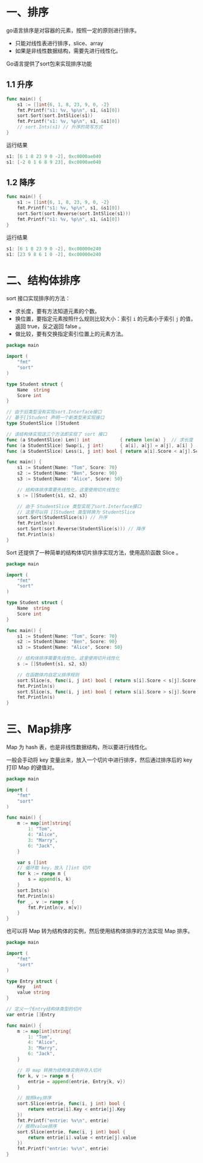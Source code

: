 # 一、排序

go语言排序是对容器的元素，按照一定的原则进行排序。

- 只能对线性表进行排序，slice、array
- 如果是非线性数据结构，需要先进行线性化。

Go语言提供了sort包来实现排序功能

## 1.1 升序

```go
func main() {
	s1 := []int{6, 1, 8, 23, 9, 0, -2}
	fmt.Printf("s1: %v, %p\n", s1, &s1[0])
	sort.Sort(sort.IntSlice(s1))
	fmt.Printf("s1: %v, %p\n", s1, &s1[0])
    // sort.Ints(s1) // 升序的简写方式
}
```

运行结果

```go
s1: [6 1 8 23 9 0 -2], 0xc0000ae040
s1: [-2 0 1 6 8 9 23], 0xc0000ae040
```

## 1.2 降序

```go
func main() {
	s1 := []int{6, 1, 8, 23, 9, 0, -2}
	fmt.Printf("s1: %v, %p\n", s1, &s1[0])
	sort.Sort(sort.Reverse(sort.IntSlice(s1)))
	fmt.Printf("s1: %v, %p\n", s1, &s1[0])
}
```

运行结果

```go
s1: [6 1 8 23 9 0 -2], 0xc00000e240
s1: [23 9 8 6 1 0 -2], 0xc00000e240
```

# 二、结构体排序

sort 接口实现排序的方法：

- 求长度，要有方法知道元素的个数。
- 换位置，要指定元素按照什么规则比较大小：索引 `i` 的元素小于索引 `j` 的值，返回 true，反之返回 false 。
- 做比较，要有交换指定索引位置上的元素方法。

```go
package main

import (
	"fmt"
	"sort"
)

type Student struct {
	Name  string
	Score int
}

// 由于旧类型没有实现sort.Interface接口
// 基于[]Student 声明一个新类型来实现接口
type StudentSlice []Student

// 该结构体实现这三个方法即实现了 sort 接口
func (a StudentSlice) Len() int           { return len(a) }  // 求长度
func (a StudentSlice) Swap(i, j int)      { a[i], a[j] = a[j], a[i] }  // 换位置
func (a StudentSlice) Less(i, j int) bool { return a[i].Score < a[j].Score } // 做比较，通过结构体的Score属性

func main() {
	s1 := Student{Name: "Tom", Score: 70}
	s2 := Student{Name: "Ben", Score: 90}
	s3 := Student{Name: "Alice", Score: 50}

	// 结构体排序需要先线性化，这里使用切片线性化
	s := []Student{s1, s2, s3}

	// 由于 StudentSlice 类型实现了sort.Interface接口
	// 这里可以将 []Student 类型转换为 StudentSlice
	sort.Sort(StudentSlice(s)) // 升序
	fmt.Println(s)
	sort.Sort(sort.Reverse(StudentSlice(s))) // 降序
	fmt.Println(s)
}
```

Sort 还提供了一种简单的结构体切片排序实现方法，使用高阶函数 Slice 。

```go
package main

import (
	"fmt"
	"sort"
)

type Student struct {
	Name  string
	Score int
}

func main() {
	s1 := Student{Name: "Tom", Score: 70}
	s2 := Student{Name: "Ben", Score: 90}
	s3 := Student{Name: "Alice", Score: 50}

	// 结构体排序需要先线性化，这里使用切片线性化
	s := []Student{s1, s2, s3}

    // 在函数体内自定义排序规则
	sort.Slice(s, func(i, j int) bool { return s[i].Score < s[j].Score })
	fmt.Println(s)
	sort.Slice(s, func(i, j int) bool { return s[i].Score > s[j].Score })
	fmt.Println(s)
}
```

# 三、Map排序

Map 为 hash 表，也是非线性数据结构，所以要进行线性化。

一般会手动将 key 变量出来，放入一个切片中进行排序，然后通过排序后的 key 打印 Map 的键值对。

```go
package main

import (
	"fmt"
	"sort"
)

func main() {
	m := map[int]string{
		1: "Tom",
		4: "Alice",
		3: "Marry",
		6: "Jack",
	}

	var s []int
	// 循环取 key，放入 []int 切片
	for k := range m {
		s = append(s, k)
	}
	sort.Ints(s)
	fmt.Println(s)
	for _, v := range s {
		fmt.Println(v, m[v])
	}
}
```

也可以将 Map 转为结构体的实例，然后使用结构体排序的方法实现 Map 排序。

```go
package main

import (
	"fmt"
	"sort"
)

type Entry struct {
	Key   int
	value string
}

// 定义一个Entry结构体类型的切片
var entrie []Entry

func main() {
	m := map[int]string{
		1: "Tom",
		4: "Alice",
		3: "Marry",
		6: "Jack",
	}

	// 将 map 转换为结构体实例并存入切片
	for k, v := range m {
		entrie = append(entrie, Entry{k, v})
	}

	// 按照key排序
	sort.Slice(entrie, func(i, j int) bool {
		return entrie[i].Key < entrie[j].Key
	})
	fmt.Printf("entrie: %v\n", entrie)
	// 按照value排序
	sort.Slice(entrie, func(i, j int) bool {
		return entrie[i].value < entrie[j].value
	})
	fmt.Printf("entrie: %v\n", entrie)
}
```

